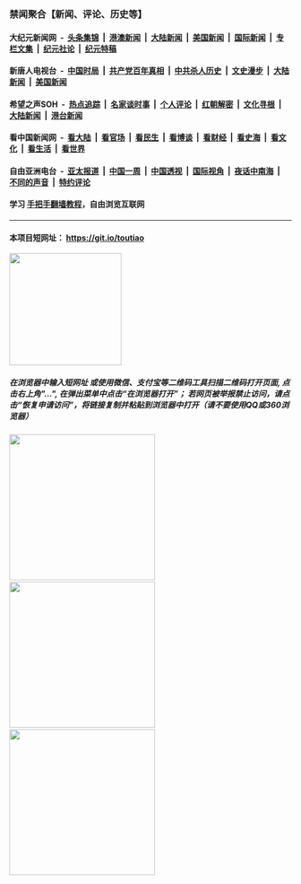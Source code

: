### 禁闻聚合【新闻、评论、历史等】

#### 大纪元新闻网 &nbsp;-&nbsp; [头条集锦](indexes/E头条集锦.md?t=03141602) &nbsp;|&nbsp; [港澳新闻](indexes/E港澳新闻.md?t=03141602)  &nbsp;|&nbsp; [大陆新闻](indexes/E大陆新闻.md?t=03141602) &nbsp;|&nbsp; [美国新闻](indexes/E美国新闻.md?t=03141602) &nbsp;|&nbsp; [国际新闻](indexes/E国际新闻.md?t=03141602) &nbsp;|&nbsp; [专栏文集](indexes/E专栏文集.md?t=03141602) &nbsp;|&nbsp; [纪元社论](indexes/E纪元社论.md?t=03141602) &nbsp;|&nbsp; [纪元特稿](indexes/E纪元特稿.md?t=03141602) 

#### 新唐人电视台 &nbsp;-&nbsp; [中国时局](indexes/N中国时局.md?t=03141602) &nbsp;|&nbsp; [共产党百年真相](indexes/N共产党百年真相.md?t=03141602) &nbsp;|&nbsp; [中共杀人历史](indexes/N中共杀人历史.md?t=03141602) &nbsp;|&nbsp; [文史漫步](indexes/N文史漫步.md?t=03141602) &nbsp;|&nbsp; [大陆新闻](indexes/N大陆新闻.md?t=03141602) &nbsp;|&nbsp; [美国新闻](indexes/N美国新闻.md?t=03141602)

#### 希望之声SOH &nbsp;-&nbsp; [热点追踪](indexes/H热点追踪.md?t=03141602) &nbsp;|&nbsp; [名家谈时事](indexes/H名家谈时事.md?t=03141602) &nbsp;|&nbsp; [个人评论](indexes/H个人评论.md?t=03141602)  &nbsp;|&nbsp; [红朝解密](indexes/H红朝解密.md?t=03141602) &nbsp;|&nbsp; [文化寻根](indexes/H文化寻根.md?t=03141602) &nbsp;|&nbsp; [大陆新闻](indexes/H大陆新闻.md?t=03141602) &nbsp;|&nbsp; [港台新闻](indexes/H港台新闻.md?t=03141602)

#### 看中国新闻网 &nbsp;-&nbsp; [看大陆](indexes/S看大陆.md?t=03141602) &nbsp;|&nbsp; [看官场](indexes/S看官场.md?t=03141602) &nbsp;|&nbsp; [看民生](indexes/S看民生.md?t=03141602)  &nbsp;|&nbsp; [看博谈](indexes/S看博谈.md?t=03141602) &nbsp;|&nbsp; [看财经](indexes/S看财经.md?t=03141602) &nbsp;|&nbsp; [看史海](indexes/S看史海.md?t=03141602) &nbsp;|&nbsp; [看文化](indexes/S看文化.md?t=03141602) &nbsp;|&nbsp; [看生活](indexes/S看生活.md?t=03141602) &nbsp;|&nbsp; [看世界](indexes/S看世界.md?t=03141602)

#### 自由亚洲电台 &nbsp;-&nbsp; [亚太报道](indexes/R亚太报道.md?t=03141602) &nbsp;|&nbsp; [中国一周](indexes/R中国一周.md?t=03141602) &nbsp;|&nbsp; [中国透视](indexes/R中国透视.md?t=03141602)  &nbsp;|&nbsp; [国际视角](indexes/R国际视角.md?t=03141602) &nbsp;|&nbsp; [夜话中南海](indexes/R夜话中南海.md?t=03141602) &nbsp;|&nbsp; [不同的声音](indexes/R不同的声音.md?t=03141602) &nbsp;|&nbsp; [特约评论](indexes/R特约评论.md?t=03141602)

#### 学习 [手把手翻墙教程](https://github.com/gfw-breaker/guides/wiki)，自由浏览互联网

----

#### 本项目短网址： https://git.io/toutiao
<img src="https://raw.githubusercontent.com/gfw-breaker/banned-news/master/scripts/img/qr.png" width="200px"/>  

##### 在浏览器中输入短网址 或使用微信、支付宝等二维码工具扫描二维码打开页面, 点击右上角"...", 在弹出菜单中点击“在浏览器打开”； 若网页被举报禁止访问，请点击“恢复申请访问”，将链接复制并粘贴到浏览器中打开（请不要使用QQ或360浏览器）

<img src="https://raw.githubusercontent.com/gfw-breaker/banned-news/master/scripts/img/1.png" width="260px"/> &nbsp; <img src="https://raw.githubusercontent.com/gfw-breaker/banned-news/master/scripts/img/2.png" width="260px"/> &nbsp; <img src="https://raw.githubusercontent.com/gfw-breaker/banned-news/master/scripts/img/3.png" width="260px"/>
